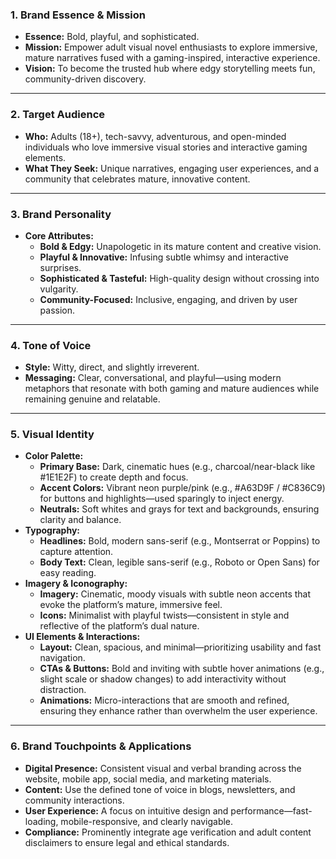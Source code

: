 ### **1\. Brand Essence & Mission**

* **Essence:** Bold, playful, and sophisticated.  
* **Mission:** Empower adult visual novel enthusiasts to explore immersive, mature narratives fused with a gaming-inspired, interactive experience.  
* **Vision:** To become the trusted hub where edgy storytelling meets fun, community-driven discovery.

---

### **2\. Target Audience**

* **Who:** Adults (18+), tech-savvy, adventurous, and open-minded individuals who love immersive visual stories and interactive gaming elements.  
* **What They Seek:** Unique narratives, engaging user experiences, and a community that celebrates mature, innovative content.

---

### **3\. Brand Personality**

* **Core Attributes:**  
  * **Bold & Edgy:** Unapologetic in its mature content and creative vision.  
  * **Playful & Innovative:** Infusing subtle whimsy and interactive surprises.  
  * **Sophisticated & Tasteful:** High-quality design without crossing into vulgarity.  
  * **Community-Focused:** Inclusive, engaging, and driven by user passion.

---

### **4\. Tone of Voice**

* **Style:** Witty, direct, and slightly irreverent.  
* **Messaging:** Clear, conversational, and playful—using modern metaphors that resonate with both gaming and mature audiences while remaining genuine and relatable.

---

### **5\. Visual Identity**

* **Color Palette:**  
  * **Primary Base:** Dark, cinematic hues (e.g., charcoal/near-black like \#1E1E2F) to create depth and focus.  
  * **Accent Colors:** Vibrant neon purple/pink (e.g., \#A63D9F / \#C836C9) for buttons and highlights—used sparingly to inject energy.  
  * **Neutrals:** Soft whites and grays for text and backgrounds, ensuring clarity and balance.  
* **Typography:**  
  * **Headlines:** Bold, modern sans-serif (e.g., Montserrat or Poppins) to capture attention.  
  * **Body Text:** Clean, legible sans-serif (e.g., Roboto or Open Sans) for easy reading.  
* **Imagery & Iconography:**  
  * **Imagery:** Cinematic, moody visuals with subtle neon accents that evoke the platform’s mature, immersive feel.  
  * **Icons:** Minimalist with playful twists—consistent in style and reflective of the platform’s dual nature.  
* **UI Elements & Interactions:**  
  * **Layout:** Clean, spacious, and minimal—prioritizing usability and fast navigation.  
  * **CTAs & Buttons:** Bold and inviting with subtle hover animations (e.g., slight scale or shadow changes) to add interactivity without distraction.  
  * **Animations:** Micro-interactions that are smooth and refined, ensuring they enhance rather than overwhelm the user experience.

---

### **6\. Brand Touchpoints & Applications**

* **Digital Presence:** Consistent visual and verbal branding across the website, mobile app, social media, and marketing materials.  
* **Content:** Use the defined tone of voice in blogs, newsletters, and community interactions.  
* **User Experience:** A focus on intuitive design and performance—fast-loading, mobile-responsive, and clearly navigable.  
* **Compliance:** Prominently integrate age verification and adult content disclaimers to ensure legal and ethical standards.

